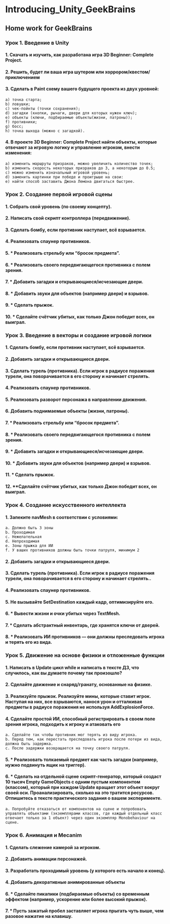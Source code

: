 # Introducing_Unity_GeekBrains
## Home work for GeekBrains


### Урок 1. Введение в Unity

#### 1. Скачать и изучить, как разработана игра 3D Beginner: Complete Project.
#### 2. Решить, будет ли ваша игра шутером или хоррором/квестом/приключением
#### 3. Сделать в Paint схему вашего будущего проекта из двух уровней:
    a) точка старта;
    b) ловушки;
    c) чек-пойнты (точки сохранения);
    d) загадки (кнопки, рычаги, двери для которых нужен ключ);
    e) объекты (ключи, подбираемые объекты(жизни, патроны));
    f) противники;
    g) босс;
    h) точка выхода (можно с загадкой).
#### 4. В проекте 3D Beginner: Complete Project найти объекты, которые отвечают за игровую логику и управление игроком, внести изменения:
    a) изменить маршруты призраков, можно увеличить количество точек;
    b) изменить скорость некоторых призраков до 3, а некоторым до 0.5;
    c) можно изменить изначальный игровой уровень;
    d) заменить картинки при победе и проигрыше на свои:
    e) найти способ заставить Джона Лемона двигаться быстрее.


### Урок 2. Создание первой игровой сцены

#### 1. Собрать свой уровень (по своему концепту).
#### 2. Написать свой скрипт контроллера (передвижение).
#### 3. Сделать бомбу, если противник наступает, всё взрывается.
#### 4. Реализовать спаунер противников.
#### 5. * Реализовать стрельбу или “бросок предмета”.
#### 6. * Реализовать своего передвигающегося противника с полем зрения.
#### 7. * Добавить загадки и открывающиеся/исчезающие двери.
#### 8. * Добавить звуки для объектов (например двери) и взрывов.
#### 9. * Сделать прыжок.
#### 10. * Сделайте счётчик убитых, как только Джон победит всех, он выиграл.


### Урок 3. Введение в векторы и создание игровой логики

#### 1. Сделать бомбу, если противник наступает, всё взрывается.
#### 2. Добавить загадки и открывающиеся двери.
#### 3. Сделать турель (противника). Если игрок в радиусе поражения турели, она поворачивается в его сторону и начинает стрелять.
#### 4. Реализовать спаунер противников.
#### 5. Реализовать разворот персонажа в направлении движения.
#### 6. Добавить поднимаемые объекты (жизни, патроны).
#### 7. * Реализовать стрельбу или “бросок предмета”.
#### 8. * Реализовать своего передвигающегося противника с полем зрения.
#### 9. * Добавить загадки и открывающиеся/исчезающие двери.
#### 10. * Добавить звуки для объектов (например двери) и взрывов.
#### 11. * Сделать прыжок.
#### 12. **Сделайте счётчик убитых, как только Джон победит всех, он выиграл.


### Урок 4. Создание искусственного интеллекта

#### 1. Запеките navMesh в соответствии с условиями:
    a. Должно быть 3 зоны
    b. Проходимая
    c. Нежелательная
    d. Непроходимая
    e. Зоны прыжка для ИИ
    f. У ваших противников должны быть точки патруля, минимум 2
#### 2. Добавить загадки и открывающиеся двери.
#### 3. Сделать турель (противника). Если игрок в радиусе поражения турели, она поворачивается в его сторону и начинает стрелять..
#### 4. Реализовать спаунер противников.
#### 5. Не вызывайте SetDestination каждый кадр, оптимизируйте его.
#### 6. * Вывести жизни и очки убитых через TextMesh.
#### 7. * Сделать абстрактный инвентарь, где хранятся ключи от дверей.
#### 8. * Реализовать ИИ противников — они должны преследовать игрока и терять его из вида.


### Урок 5. Движение на основе физики и отложенные функции

#### 1. Написать в Update цикл while и написать в тексте ДЗ, что случилось, как вы думаете почему так произошло?
#### 2. Сделайте движение и снаряд/гранату, основанные на физике.
#### 3. Реализуйте прыжок. Реализуйте мины, которые ставит игрок. Наступая на них, все взрываются, нанося урон и отталкивая предметы в радиусе поражения не используя AddExplosionForce.
#### 4. Сделайте простой ИИ, способный регистрировать в своем поле зрения игрока, подходить к игроку и атаковать его
    a. Сделайте так чтобы противник мог терять из виду игрока.
    b. Перед тем, как перестать преследовать игрока после потери из вида, должна быть задержка.
    c. После задержки возвращается на точку своего патруля.

#### 5. * Реализовать толкаемый предмет как часть загадки (например, нужно подвинуть ящик на триггер).
#### 6. * Сделать на отдельной сцене скрипт-генератор, который создаст 10 тысяч Empty GameObjects с одним пустым компонентом (классом), который при каждом Update вращает этот объект вокруг своей оси. Проанализировать, сколько на это тратится ресурсов. Отпишитесь в тексте практического задания о вашем эксперименте.
    a. Попробуйте отказаться от компонентов на сцене и попробовать управлять объектами (экземплярами классов, где каждый отдельный класс отвечает только за 1 объект) через один экземпляр Monobehaviour на сцене.


### Урок 6. Анимация и Mecanim

#### 1. Сделать слежение камерой за игроком.
#### 2. Добавить анимации персонажей.
#### 3. Разработать проходимый уровень (у которого есть начало и конец).
#### 4. Добавить декоративные анимированные объекты
#### 6. * Сделайте пикапики (подбираемые объекты) со временным эффектом (например, ускорение или более высокий прыжок).
#### 7. * Пусть зажатый пробел заставляет игрока прыгать чуть выше, чем разовое нажатие на клавишу.
